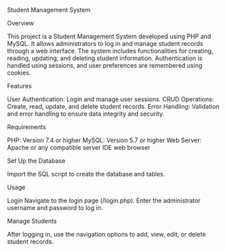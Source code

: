 Student Management System

Overview

This project is a Student Management System developed using PHP and MySQL. It allows administrators to log in and manage student records through a web interface. The system includes functionalities for creating, reading, updating, and deleting student information. Authentication is handled using sessions, and user preferences are remembered using cookies.

Features

User Authentication: Login and manage user sessions.
CRUD Operations: Create, read, update, and delete student records.
Error Handling: Validation and error handling to ensure data integrity and security.

Requirements

PHP: Version 7.4 or higher
MySQL: Version 5.7 or higher
Web Server: Apache or any compatible server
IDE
web browser

Set Up the Database

Import the SQL script to create the database and tables.

Usage

Login
Navigate to the login page (/login.php).
Enter the administrator username and password to log in.

Manage Students

After logging in, use the navigation options to add, view, edit, or delete student records.
